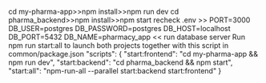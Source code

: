 cd my-pharma-app>>npm install>>npm run dev
cd pharma_backend>>npm install>>npm start
recheck .env >>
PORT=3000
DB_USER=postgres
DB_PASSWORD=postgres
DB_HOST=localhost
DB_PORT=5432
DB_NAME=pharmacy_app
<<
run database server
Run npm run start:all to launch both projects together
with this script in common/package.json
"scripts": {
  "start:frontend": "cd my-pharma-app && npm run dev",
  "start:backend": "cd pharma_backend && npm start",
  "start:all": "npm-run-all --parallel start:backend start:frontend"
}
